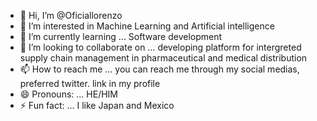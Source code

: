 - 👋 Hi, I’m @Oficiallorenzo
- 👀 I’m interested in Machine Learning and Artificial intelligence
- 🌱 I’m currently learning ... Software development
- 💞️ I’m looking to collaborate on ... developing platform for intergreted supply chain management in pharmaceutical and medical distribution
- 📫 How to reach me ... you can reach me through my social medias, preferred twitter. link in my profile
- 😄 Pronouns: ... HE/HIM
- ⚡ Fun fact: ... I like Japan and Mexico

<!---
Oficiallorenzo/Oficiallorenzo is a ✨ special ✨ repository because its `README.md` (this file) appears on your GitHub profile.
You can click the Preview link to take a look at your changes.
--->
